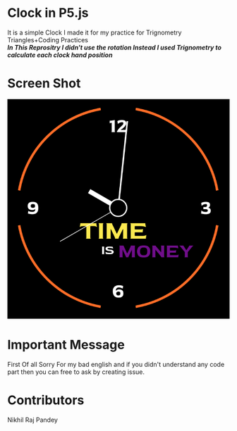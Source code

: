# Clock in P5.js
It is a simple Clock I made it for my practice for Trignometry Triangles+Coding Practices <br>
***In This Reprositry I didn't use the rotation Instead I used Trignometry to calculate each clock hand position***

# Screen Shot
![alt](https://raw.githubusercontent.com/NikhilRajPandey/ClockP5.js/master/screenshot.png)

# Important Message
First Of all Sorry For my bad english and if you didn't understand any code part then you can free to ask by creating issue.

# Contributors
Nikhil Raj Pandey
